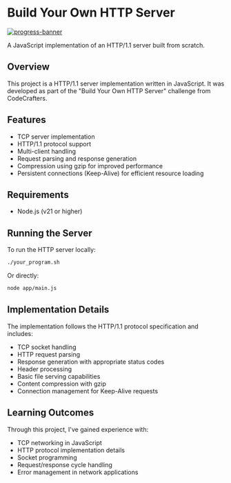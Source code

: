 # Build Your Own HTTP Server

[![progress-banner](https://backend.codecrafters.io/progress/http-server/a427051c-9fba-4988-bd78-2898a040e480)](https://app.codecrafters.io/users/codecrafters-bot?r=2qF)


A JavaScript implementation of an HTTP/1.1 server built from scratch.

## Overview

This project is a HTTP/1.1 server implementation written in JavaScript. It was developed as part of the "Build Your Own HTTP Server" challenge from CodeCrafters.

## Features

- TCP server implementation
- HTTP/1.1 protocol support
- Multi-client handling
- Request parsing and response generation
- Compression using gzip for improved performance
- Persistent connections (Keep-Alive) for efficient resource loading

## Requirements

- Node.js (v21 or higher)

## Running the Server

To run the HTTP server locally:

```bash
./your_program.sh
```

Or directly:

```bash
node app/main.js
```

## Implementation Details

The implementation follows the HTTP/1.1 protocol specification and includes:

- TCP socket handling
- HTTP request parsing
- Response generation with appropriate status codes
- Header processing
- Basic file serving capabilities
- Content compression with gzip
- Connection management for Keep-Alive requests

## Learning Outcomes

Through this project, I've gained experience with:

- TCP networking in JavaScript
- HTTP protocol implementation details
- Socket programming
- Request/response cycle handling
- Error management in network applications